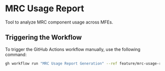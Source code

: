 # MRC Usage Report

Tool to analyze MRC component usage across MFEs.

## Triggering the Workflow

To trigger the GitHub Actions workflow manually, use the following command:

```bash
gh workflow run "MRC Usage Report Generation" --ref feature/mrc-usage-report-data
```
